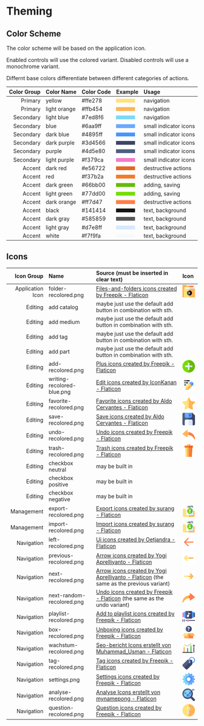 # Theming

## Color Scheme

The color scheme will be based on the application icon.

Enabled controls will use the colored variant. Disabled controls will use a monochrome variant.

Differnt base colors differentiate between different categories of actions.

| Color Group | Color Name   | Color Code | Example                        | Usage                 |
| ----------: | :----------- | :--------- | :----------------------------- | :-------------------- |
|     Primary | yellow       | #ffe278    | ![](./assets/yellow.png)       | navigation            |
|     Primary | light orange | #ffb454    | ![](./assets/light_orange.png) | navigation            |
|   Secondary | light blue   | #7ed8f6    | ![](./assets/light_blue.png)   | navigation            |
|   Secondary | blue         | #6aa9ff    | ![](./assets/blue.png)         | small indicator icons |
|   Secondary | dark blue    | #4895ff    | ![](./assets/dark_blue.png)    | small indicator icons |
|   Secondary | dark purple  | #3d4566    | ![](./assets/dark_purple.png)  | small indicator icons |
|   Secondary | purple       | #4d5e80    | ![](./assets/purple.png)       | small indicator icons |
|   Secondary | light purple | #f379ca    | ![](./assets/light_purple.png) | small indicator icons |
|      Accent | dark red     | #e56722    | ![](./assets/dark_red.png)     | destructive actions   |
|      Accent | red          | #f37b2a    | ![](./assets/red.png)          | destructive actions   |
|      Accent | dark green   | #66bb00    | ![](./assets/dark_green.png)   | adding, saving        |
|      Accent | light green  | #77dd00    | ![](./assets/light_green.png)  | adding, saving        |
|      Accent | dark orange  | #ff7d47    | ![](./assets/dark_orange.png)  | destructive actions   |
|      Accent | black        | #141414    | ![](./assets/black.png)        | text, background      |
|      Accent | dark gray    | #585859    | ![](./assets/dark_gray.png)    | text, background      |
|      Accent | light gray   | #d7e8ff    | ![](./assets/light_gray.png)   | text, background      |
|      Accent | white        | #f7f9fa    | ![](./assets/white.png)        | text, background      |

## Icons

|       Icon Group | Name                       | Source (must be inserted in clear text)                                                                                                                            | Icon                                                             |
| ---------------: | :------------------------- | :----------------------------------------------------------------------------------------------------------------------------------------------------------------- | :--------------------------------------------------------------- |
| Application Icon | folder-recolored.png       | <a href="https://www.flaticon.com/free-icons/files-and-folders" title="files-and-folders icons">Files-and-folders icons created by Freepik - Flaticon</a>          | <img width="48px" src="./app_icon/folder-recolored.png"/>        |
|          Editing | add catalog                | maybe just use the default add button in combination with sth.                                                                                                     |                                                                  |
|          Editing | add medium                 | maybe just use the default add button in combination with sth.                                                                                                     |                                                                  |
|          Editing | add tag                    | maybe just use the default add button in combination with sth.                                                                                                     |                                                                  |
|          Editing | add part                   | maybe just use the default add button in combination with sth.                                                                                                     |                                                                  |
|          Editing | add-recolored.png          | <a href="https://www.flaticon.com/free-icons/plus" title="plus icons">Plus icons created by Freepik - Flaticon</a>                                                 | <img width="48px" src="./editing/add-recolored.png"/>            |
|          Editing | writing-recolored-blue.png | <a href="https://www.flaticon.com/free-icons/edit" title="edit icons">Edit icons created by IconKanan - Flaticon</a>                                               | <img width="48px" src="./editing/writing-recolored-blue.png"/>   |
|          Editing | favorite-recolored.png     | <a href="https://www.flaticon.com/free-icons/favorite" title="favorite icons">Favorite icons created by Aldo Cervantes - Flaticon</a>                              | <img width="48px" src="./editing/favorite-recolored.png"/>       |
|          Editing | save-recolored.png         | <a href="https://www.flaticon.com/free-icons/save" title="save icons">Save icons created by Aldo Cervantes - Flaticon</a>                                          | <img width="48px" src="./editing/save-recolored.png"/>           |
|          Editing | undo-recolored.png         | <a href="https://www.flaticon.com/free-icons/undo" title="undo icons">Undo icons created by Freepik - Flaticon</a>                                                 | <img width="48px" src="./editing/undo-recolored.png"/>           |
|          Editing | trash-recolored.png        | <a href="https://www.flaticon.com/free-icons/trash" title="trash icons">Trash icons created by Freepik - Flaticon</a>                                              | <img width="48px" src="./editing/trash-recolored.png"/>          |
|          Editing | checkbox neutral           | may be built in                                                                                                                                                    |                                                                  |
|          Editing | checkbox positive          | may be built in                                                                                                                                                    |                                                                  |
|          Editing | checkbox negative          | may be built in                                                                                                                                                    |                                                                  |
|       Management | export-recolored.png       | <a href="https://www.flaticon.com/free-icons/export" title="export icons">Export icons created by surang - Flaticon</a>                                            | <img width="48px" src="./management/export-recolored.png"/>      |
|       Management | import-recolored.png       | <a href="https://www.flaticon.com/free-icons/import" title="import icons">Import icons created by surang - Flaticon</a>                                            | <img width="48px" src="./management/import-recolored.png"/>      |
|       Navigation | left-recolored.png         | <a href="https://www.flaticon.com/free-icons/ui" title="ui icons">Ui icons created by Oetjandra - Flaticon</a>                                                     | <img width="48px" src="./navigation/left-recolored.png"/>        |
|       Navigation | previous-recolored.png     | <a href="https://www.flaticon.com/free-icons/arrow" title="arrow icons">Arrow icons created by Yogi Aprelliyanto - Flaticon</a>                                    | <img width="48px" src="./navigation/previous-recolored.png"/>    |
|       Navigation | next-recolored.png         | <a href="https://www.flaticon.com/free-icons/arrow" title="arrow icons">Arrow icons created by Yogi Aprelliyanto - Flaticon</a> (the same as the previous variant) | <img width="48px" src="./navigation/next-recolored.png"/>        |
|       Navigation | next-random-recolored.png  | <a href="https://www.flaticon.com/free-icons/undo" title="undo icons">Undo icons created by Freepik - Flaticon</a> (the same as the undo variant)                  | <img width="48px" src="./navigation/next-random-recolored.png"/> |
|       Navigation | playlist-recolored.png     | <a href="https://www.flaticon.com/free-icons/add-to-playlist" title="add to playlist icons">Add to playlist icons created by Freepik - Flaticon</a>                | <img width="48px" src="./navigation/playlist-recolored.png"/>    |
|       Navigation | box-recolored.png          | <a href="https://www.flaticon.com/free-icons/unboxing" title="Unboxing icons">Unboxing icons created by Freepik - Flaticon</a>                                     | <img width="48px" src="./navigation/box-recolored.png"/>         |
|       Navigation | wachstum-recolored.png     | <a href="https://www.flaticon.com/de/kostenlose-icons/seo-bericht" title="seo-bericht Icons">Seo-bericht Icons erstellt von Muhammad_Usman - Flaticon</a>          | <img width="48px" src="./navigation/wachstum-recolored.png"/>    |
|       Navigation | tag-recolored.png          | <a href="https://www.flaticon.com/free-icons/tag" title="tag icons">Tag icons created by Freepik - Flaticon</a>                                                    | <img width="48px" src="./navigation/tag-recolored.png"/>         |
|       Navigation | settings.png               | <a href="https://www.flaticon.com/free-icons/settings" title="settings icons">Settings icons created by Freepik - Flaticon</a>                                     | <img width="48px" src="./navigation/settings.png"/>              |
|       Navigation | analyse-recolored.png      | <a href="https://www.flaticon.com/de/kostenlose-icons/analyse" title="analyse Icons">Analyse Icons erstellt von mynamepong - Flaticon</a>                          | <img width="48px" src="./navigation/analyse-recolored.png"/>     |
|       Navigation | question-recolored.png     | <a href="https://www.flaticon.com/free-icons/question" title="question icons">Question icons created by Freepik - Flaticon</a>                                     | <img width="48px" src="./navigation/question-recolored.png"/>    |
